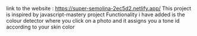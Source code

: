 link to the website : https://super-semolina-2ec5d2.netlify.app/ This project is inspired by javascript-mastery project 
Functionality i have added is the colour detector where you click on a photo and it assigns you a tone id according to your skin color
